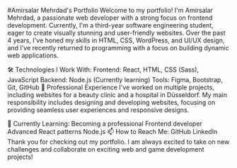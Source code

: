 #Amirsalar Mehrdad's Portfolio
Welcome to my portfolio! I'm Amirsalar Mehrdad, a passionate web developer with a strong focus on frontend development. Currently, I'm a third-year software engineering student, eager to create visually stunning and user-friendly websites. Over the past 4 years, I've honed my skills in HTML, CSS, WordPress, and UI/UX design, and I've recently returned to programming with a focus on building dynamic web applications.

🛠️ Technologies I Work With:
Frontend: React, HTML, CSS (Sass), JavaScript
Backend: Node.js (Currently learning)
Tools: Figma, Bootstrap, Git, GitHub
💼 Professional Experience
I've worked on multiple projects, including websites for a beauty clinic and a hospital in Düsseldorf. My main responsibility includes designing and developing websites, focusing on providing seamless user experiences and responsive designs.

🌱 Currently Learning:
Becoming a professional Frontend developer
Advanced React patterns
Node.js
📫 How to Reach Me:
GitHub
LinkedIn
Thank you for checking out my portfolio. I am always excited to take on new challenges and collaborate on exciting web and game development projects!

